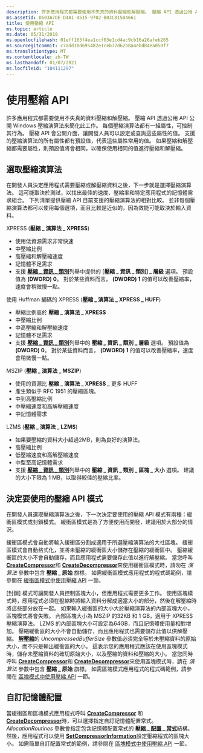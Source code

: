 ```yaml
---
description: 許多應用程式都需要使用不失真的資料壓縮和解壓縮。 壓縮 API 透過公用 API 公開 Windows 壓縮演算法來簡化此工作。
ms.assetid: D603A7DE-D4A1-4515-9702-B03C81504661
title: 使用壓縮 API
ms.topic: article
ms.date: 05/31/2018
ms.openlocfilehash: 01eff163f4ea1ccf03e1cd4ac9cb16a26afeb265
ms.sourcegitcommit: c7add10d695482e1ceb72d62b8a4ebd84ea050f7
ms.translationtype: MT
ms.contentlocale: zh-TW
ms.lasthandoff: 01/07/2021
ms.locfileid: "104111297"
---
```

# <a name="using-the-compression-api"></a>使用壓縮 API

許多應用程式都需要使用不失真的資料壓縮和解壓縮。 壓縮 API 透過公用 API 公開 Windows 壓縮演算法來簡化此工作。 每個壓縮演算法都有一組屬性，可控制其行為。 壓縮 API 會公開介面，讓開發人員可以設定或查詢這些屬性的值。 支援的壓縮演算法的所有屬性都有預設值，代表這些屬性常用的值。 如果壓縮和解壓縮都需要屬性，則預設值將會相同，以確保使用相同的值進行壓縮和解壓縮。

## <a name="selecting-the-compression-algorithm"></a>選取壓縮演算法

在開發人員決定應用程式需要壓縮或解壓縮資料之後，下一步就是選擇壓縮演算法。 這可能取決於測試，以找出最佳的速度、壓縮率和特定應用程式的記憶體需求組合。 下列清單提供壓縮 API 目前支援的壓縮演算法的相對比較。 並非每個壓縮演算法都可以使用每個選項，而且比較是近似的，因為效能可能取決於輸入資料。

XPRESS (**壓縮 \_ 演算法 \_ XPRESS**) 

-   使用低資源需求非常快速
-   中壓縮比例
-   高壓縮和解壓縮速度
-   記憶體不足需求
-   支援 [**壓縮 \_ 資訊 \_ 類別**](/windows/desktop/api/compressapi/ne-compressapi-compress_information_class)列舉中提供的 [**壓縮 \_ 資訊 \_ 類別] \_ 層級** 選項。 預設值為 **(DWORD) 0**。 對於某些資料而言， **(DWORD) 1** 的值可以改善壓縮率，速度會稍微慢一點。

使用 Huffman 編碼的 XPRESS (**壓縮 \_ 演算法 \_ XPRESS \_ HUFF**) 

-   壓縮比例高於 **壓縮 \_ 演算法 \_ XPRESS**
-   中壓縮比例
-   中高壓縮和解壓縮速度
-   記憶體不足需求
-   支援 [**壓縮 \_ 資訊 \_ 類別**](/windows/desktop/api/compressapi/ne-compressapi-compress_information_class)列舉中的 **壓縮 \_ 資訊 \_ 類別 \_ 層級** 選項。 預設值為 **(DWORD) 0**。 對於某些資料而言， **(DWORD) 1** 的值可以改善壓縮率，速度會稍微慢一點。

MSZIP (**壓縮 \_ 演算法 \_ MSZIP**) 

-   使用的資源比 **壓縮 \_ 演算法 \_ XPRESS \_** 更多 HUFF
-   產生類似于 RFC 1951 的壓縮區塊。
-   中到高壓縮比例
-   中壓縮速度和高解壓縮速度
-   中記憶體需求

LZMS (**壓縮 \_ 演算法 \_ LZMS**) 

-   如果要壓縮的資料大小超過2MB，則為良好的演算法。
-   高壓縮比例
-   低壓縮速度和高解壓縮速度
-   中型至高記憶體需求
-   支援 [**壓縮 \_ 資訊 \_ 類別**](/windows/desktop/api/compressapi/ne-compressapi-compress_information_class)列舉中的 **壓縮 \_ 資訊 \_ 類別 \_ 區塊 \_ 大小** 選項。 建議的大小下限為 1 MB，以取得較佳的壓縮比率。

## <a name="deciding-which-compression-api-mode-to-use"></a>決定要使用的壓縮 API 模式

在開發人員選取壓縮演算法之後，下一次決定要使用的壓縮 API 模式有兩種：緩衝區模式或封鎖模式。 緩衝區模式是為了方便使用而開發，建議用於大部分的情況。

緩衝區模式會自動將輸入緩衝區分割成適用于所選壓縮演算法的大社區塊。 緩衝區模式會自動格式化，並將未壓縮的緩衝區大小儲存在壓縮的緩衝區中。 壓縮緩衝區的大小不會自動儲存，而且應用程式需要儲存此值以進行解壓縮。 當您呼叫 [**CreateCompressor**](/windows/desktop/api/compressapi/nf-compressapi-createcompressor)和 [**CreateDecompressor**](/windows/desktop/api/compressapi/nf-compressapi-createdecompressor)來使用緩衝區模式時，請勿在 *演算法* 參數中包含 **壓縮 \_ 原始** 旗標。 如需緩衝區模式應用程式的程式碼範例，請參閱在 [緩衝區模式中使用壓縮 API](using-the-compression-api-in-buffer-mode.md) 一節。

[封鎖] 模式可讓開發人員控制區塊大小，但應用程式需要更多工作。 使用區塊模式時，應用程式必須在壓縮時將輸入資料分解成適當大小的部分，然後在解壓縮時將這些部分放在一起。 如果輸入緩衝區的大小大於壓縮演算法的內部區塊大小，區塊模式將會失敗。 內部區塊大小為 MSZIP 的32KB 和 1 GB，適用于 XPRESS 壓縮演算法。 LZMS 的內部區塊大小可設定為64GB，而且記憶體使用量相對增加。 壓縮緩衝區的大小不會自動儲存，而且應用程式也需要儲存此值以供解壓縮。 [**解壓縮**](/windows/desktop/api/compressapi/nf-compressapi-decompress)的 *UncompressedBufferSize* 參數值必須完全等於未壓縮資料的原始大小，而不只是輸出緩衝區的大小。 這表示您的應用程式應該在使用區塊模式時，儲存未壓縮資料的確切原始大小，以及壓縮的資料和壓縮的大小。 當您同時呼叫 [**CreateCompressor**](/windows/desktop/api/compressapi/nf-compressapi-createcompressor)和 [**CreateDecompressor**](/windows/desktop/api/compressapi/nf-compressapi-createdecompressor)來使用區塊模式時，請在 *演算法* 參數中包含 **壓縮 \_ 原始** 旗標。 如需區塊模式應用程式的程式碼範例，請參閱在 [區塊模式中使用壓縮 API](using-the-compression-api-in-block-mode.md) 一節。

## <a name="custom-memory-allocation"></a>自訂記憶體配置

當緩衝區和區塊模式應用程式呼叫 [**CreateCompressor**](/windows/desktop/api/compressapi/nf-compressapi-createcompressor) 和 [**CreateDecompressor**](/windows/desktop/api/compressapi/nf-compressapi-createdecompressor)時，可以選擇指定自訂記憶體配置常式。 *AllocationRoutines* 參數會指定包含記憶體配置常式的 [**壓縮 \_ 配置 \_ 常式**](/windows/desktop/api/compressapi/ns-compressapi-compress_allocation_routines)結構。 然後，應用程式可以使用 [**SetCompressorInformation**](/windows/desktop/api/compressapi/nf-compressapi-setcompressorinformation)設定壓縮程式的區塊大小。 如需簡單自訂配置常式的範例，請參閱在 [區塊模式中使用壓縮 API](using-the-compression-api-in-block-mode.md) 一節。

 

 



